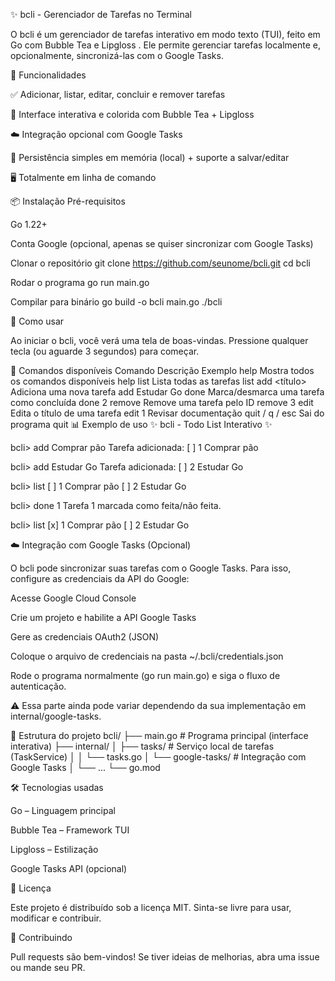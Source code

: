 ✨ bcli - Gerenciador de Tarefas no Terminal

O bcli é um gerenciador de tarefas interativo em modo texto (TUI), feito em Go com Bubble Tea
 e Lipgloss
.
Ele permite gerenciar tarefas localmente e, opcionalmente, sincronizá-las com o Google Tasks.

🚀 Funcionalidades

✅ Adicionar, listar, editar, concluir e remover tarefas

🎨 Interface interativa e colorida com Bubble Tea + Lipgloss

☁️ Integração opcional com Google Tasks

💾 Persistência simples em memória (local) + suporte a salvar/editar

🖥️ Totalmente em linha de comando

📦 Instalação
Pré-requisitos

Go 1.22+

Conta Google (opcional, apenas se quiser sincronizar com Google Tasks)

Clonar o repositório
git clone https://github.com/seunome/bcli.git
cd bcli

Rodar o programa
go run main.go

Compilar para binário
go build -o bcli main.go
./bcli

📝 Como usar

Ao iniciar o bcli, você verá uma tela de boas-vindas.
Pressione qualquer tecla (ou aguarde 3 segundos) para começar.

🔑 Comandos disponíveis
Comando	Descrição	Exemplo
help	Mostra todos os comandos disponíveis	help
list	Lista todas as tarefas	list
add <título>	Adiciona uma nova tarefa	add Estudar Go
done <id>	Marca/desmarca uma tarefa como concluída	done 2
remove <id>	Remove uma tarefa pelo ID	remove 3
edit <id> <novo>	Edita o título de uma tarefa	edit 1 Revisar documentação
quit / q / esc	Sai do programa	quit
📊 Exemplo de uso
✨ bcli - Todo List Interativo ✨

bcli> add Comprar pão
Tarefa adicionada: [ ] 1 Comprar pão

bcli> add Estudar Go
Tarefa adicionada: [ ] 2 Estudar Go

bcli> list
[ ] 1 Comprar pão
[ ] 2 Estudar Go

bcli> done 1
Tarefa 1 marcada como feita/não feita.

bcli> list
[x] 1 Comprar pão
[ ] 2 Estudar Go

☁️ Integração com Google Tasks (Opcional)

O bcli pode sincronizar suas tarefas com o Google Tasks.
Para isso, configure as credenciais da API do Google:

Acesse Google Cloud Console

Crie um projeto e habilite a API Google Tasks

Gere as credenciais OAuth2 (JSON)

Coloque o arquivo de credenciais na pasta ~/.bcli/credentials.json

Rode o programa normalmente (go run main.go) e siga o fluxo de autenticação.

⚠️ Essa parte ainda pode variar dependendo da sua implementação em internal/google-tasks.

📂 Estrutura do projeto
bcli/
├── main.go                 # Programa principal (interface interativa)
├── internal/
│   ├── tasks/              # Serviço local de tarefas (TaskService)
│   │   └── tasks.go
│   └── google-tasks/       # Integração com Google Tasks
│       └── ...
└── go.mod

🛠 Tecnologias usadas

Go
 – Linguagem principal

Bubble Tea
 – Framework TUI

Lipgloss
 – Estilização

Google Tasks API
 (opcional)

📜 Licença

Este projeto é distribuído sob a licença MIT.
Sinta-se livre para usar, modificar e contribuir.

🤝 Contribuindo

Pull requests são bem-vindos!
Se tiver ideias de melhorias, abra uma issue ou mande seu PR.